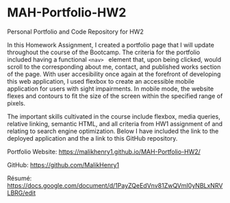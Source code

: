# MAH-Portfolio-HW2
Personal Portfolio and Code Repository for HW2

  In this Homework Assignment, I created a portfolio page that I will update throughout the course of the Bootcamp. The criteria for the portfolio included having a functional `<nav> ` element that, upon being clicked, would scroll to the corresponding about me, contact, and published works section of the page. With user accesibility once again at the forefront of developing this web application, I used flexbox to create an accessible mobile application for users with sight impairments. In mobile mode, the website flexes and contours to fit the size of the screen within the specified range of pixels. 

The important skills cultivated in the course include flexbox, media queries, relative linking, semantic HTML, and all criteria from HW1 assignment of and relating to search engine optimization. Below I have included the link to the deployed application and the a link to this GitHub repository.

Portfolio Website: https://malikhenry1.github.io/MAH-Portfolio-HW2/

GitHub: https://github.com/MalikHenry1

Résumé: https://docs.google.com/document/d/1PayZQeEdVnv81ZwQVmI0yNBLxNRVLBRG/edit
